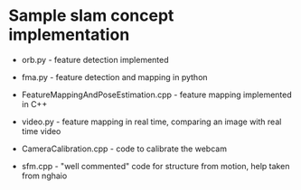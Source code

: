 # Sample slam concept implementation

* orb.py - feature detection implemented 

* fma.py - feature detection and mapping in python

* FeatureMappingAndPoseEstimation.cpp - feature mapping implemented in C++

* video.py - feature mapping in real time, comparing an image with real time video

* CameraCalibration.cpp - code to calibrate the webcam

* sfm.cpp - "well commented" code for structure from motion, help taken from nghaio
